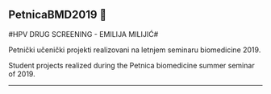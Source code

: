 ## PetnicaBMD2019  :star2:

#HPV DRUG SCREENING - EMILIJA MILIJIĆ# 

 Petnički učenički projekti realizovani na letnjem seminaru biomedicine 2019.
 
 Student projects realized during the Petnica biomedicine summer seminar of 2019.

----------------------------------------------------------------------------

